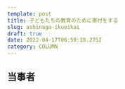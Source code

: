 ```yaml
---
template: post
title: 子どもたちの教育のために寄付をする
slug: ashinaga-ikueikai
draft: true
date: 2022-04-17T06:59:18.275Z
category: COLUMN
---
```

## 当事者